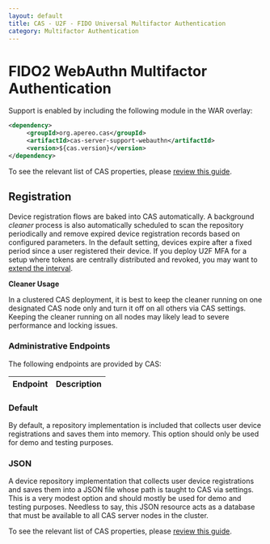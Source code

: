 ```yaml
---
layout: default
title: CAS - U2F - FIDO Universal Multifactor Authentication
category: Multifactor Authentication
---
```


# FIDO2 WebAuthn Multifactor Authentication

Support is enabled by including the following module in the WAR overlay:

```xml
<dependency>
     <groupId>org.apereo.cas</groupId>
     <artifactId>cas-server-support-webauthn</artifactId>
     <version>${cas.version}</version>
</dependency>
```

To see the relevant list of CAS properties, please [review this guide](../configuration/Configuration-Properties.html#fido2-webauthn).

## Registration

Device registration flows are baked into CAS automatically. A background *cleaner* process is also automatically scheduled to scan the 
repository periodically and remove expired device registration records based on configured parameters. In the default setting, devices
expire after a fixed period since a user registered their device. If you deploy U2F
MFA for a setup where tokens are centrally distributed and revoked, 
you may want to [extend the interval](../configuration/Configuration-Properties.html#fido2-webauthn).

<div class="alert alert-warning"><strong>Cleaner Usage</strong><p>In a clustered CAS deployment, it is best to keep 
the cleaner running on one designated CAS node only and turn it off on all others via CAS settings. Keeping the cleaner running 
on all nodes may likely lead to severe performance and locking issues.</p></div>

### Administrative Endpoints

The following endpoints are provided by CAS:
 
| Endpoint                  | Description
|---------------------------|------------------------------------------------


### Default

By default, a repository implementation is included that collects user device registrations and saves them into memory.
This option should only be used for demo and testing purposes.

### JSON

A device repository implementation that collects user device registrations and saves them into a JSON file whose 
path is taught to CAS via settings. This is a very modest option and should mostly be used for demo and testing 
purposes. Needless to say, this JSON resource acts as a database that must be available to all CAS server nodes in the cluster.

To see the relevant list of CAS properties, please [review this guide](../configuration/Configuration-Properties.html#fido2-webauthn-json).

